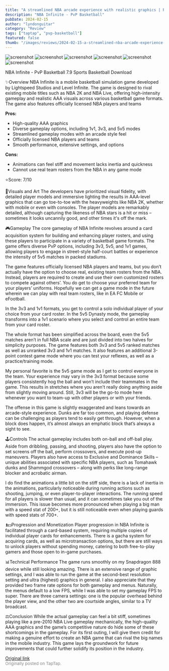 ```yaml
---
title: "A streamlined NBA arcade experience with realistic graphics | Review - NBA Infinite"
description: "NBA Infinite - PvP Basketball"
pubDate: 2024-02-15
author: "lyndonguitar"
category: "Review"
tags: ["taptap", "pvp-basketball"]
featured: false
thumb: "/images/reviews/2024-02-15-a-streamlined-nba-arcade-experience-with-realistic-graphics--review---nba-infinite-0.avif"
---
```


<div class="gallery">
  <img src="/images/reviews/2024-02-15-a-streamlined-nba-arcade-experience-with-realistic-graphics--review---nba-infinite-0.avif" alt="screenshot" />
  <img src="/images/reviews/2024-02-15-a-streamlined-nba-arcade-experience-with-realistic-graphics--review---nba-infinite-1.avif" alt="screenshot" />
  <img src="/images/reviews/2024-02-15-a-streamlined-nba-arcade-experience-with-realistic-graphics--review---nba-infinite-2.avif" alt="screenshot" />
  <img src="/images/reviews/2024-02-15-a-streamlined-nba-arcade-experience-with-realistic-graphics--review---nba-infinite-3.avif" alt="screenshot" />
  <img src="/images/reviews/2024-02-15-a-streamlined-nba-arcade-experience-with-realistic-graphics--review---nba-infinite-4.avif" alt="screenshot" />
  <img src="/images/reviews/2024-02-15-a-streamlined-nba-arcade-experience-with-realistic-graphics--review---nba-infinite-5.avif" alt="screenshot" />
</div>

NBA Infinite - PvP Basketball
7.9
Sports
Basketball
Download

✨Overview
NBA Infinite is a mobile basketball simulation game developed by Lightspeed Studios and Level Infinite. The game is designed to rival existing mobile titles such as NBA 2K and NBA Live, offering high-intensity gameplay and realistic AAA visuals across various basketball game formats. The game also features officially licensed NBA players and teams


**Pros:**
- High-quality AAA graphics
- Diverse gameplay options, including 1v1, 3v3, and 5v5 modes
- Streamlined gameplay modes with an arcade style feel
- Officially licensed NBA players and teams
- Smooth performance, extensive settings, and options



**Cons:**
- Animations can feel stiff and movement lacks inertia and quickness
- Cannot use real team rosters from the NBA in any game mode


⭐️Score: 7/10

🎨Visuals and Art
The developers have prioritized visual fidelity, with detailed player models and immersive lighting the results in AAA-level graphics that can go toe-to-toe with the heavyweights like NBA 2K, whether with mobile or even with consoles. The player models are remarkably detailed, although capturing the likeness of NBA stars is a hit or miss – sometimes it looks uncannily good, and other times it's off the mark.

🎮Gameplay
The core gameplay of NBA Infinite revolves around a card acquisition system for building and enhancing player rosters, and using these players to participate in a variety of basketball game formats. The game offers diverse PvP options, including 3v3, 5v5, and 1v1 games, allowing players to engage in street-style half-court battles or experience the intensity of 5v5 matches in packed stadiums.

The game features officially licensed NBA players and teams, but you don’t actually have the option to choose real, existing team rosters from the NBA. Instead, players are required to create and use their own customized rosters to compete against others’. You do get to choose your preferred team for your players’ uniforms. Hopefully we can get a game mode in the future wherein we can play with real team rosters, like in EA FC Mobile or eFootball.

In the 3v3 and 1v1 formats, you get to control a solo individual player of your choice from your card roster. In the 5v5 Dynasty mode, the gameplay transforms into a 1v1 scenario where you select and control an entire team from your card roster.

The whole format has been simplified across the board, even the 5v5 matches aren’t in full NBA scale and are just divided into two halves for simplicity purposes. The game features both 3v3 and 5v5 ranked matches as well as unranked 3v3 and 1v1 matches. It also features an additional 3-point contest game mode where you can test your reflexes, as well as a practice/training mode.

My personal favorite is the 5v5 game mode as I get to control everyone in the team. Your experience may vary in the 3v3 format because some players consistently hog the ball and won’t include their teammates in the game. This results in stretches where you aren't really doing anything aside from slightly moving around. Still, 3v3 will be the go-to mode here whenever you want to team-up with other players or with your friends.

The offense in this game is slightly exaggerated and leans towards an arcade-style experience. Dunks are far too common, and playing defense can be challenging as players tend to easily get through. However, when a block does happen, it’s almost always an emphatic block that’s always a sight to see.

🕹Controls
The actual gameplay includes both on-ball and off-ball play. Aside from dribbling, passing, and shooting, players also have the option to set screens off the ball, perform crossovers, and execute post-up maneuvers. Players also have access to Exclusive and Dominance Skills – unique abilities associated with specific NBA players, such as Tomahawk dunks and Shammgod crossovers – along with perks like long-range blocker and acrobatic airman.

I do find the animations a little bit on the stiff side, there is a lack of inertia in the animations, particularly noticeable during running actions such as shooting, jumping, or even player-to-player interactions. The running speed for all players is slower than usual, and it can sometimes take you out of the immersion. This issue becomes more pronounced when playing a big man with a speed stat of 200+, but it is still noticeable even when playing guards with speed stats of 700+.

⏫💵Progression and Monetization
Player progression in NBA Infinite is facilitated through a card-based system, requiring multiple copies of individual player cards for enhancements. There is a gacha system for acquiring cards, as well as microtransaction options, but there are still ways to unlock players without spending money, catering to both free-to-play gamers and those open to in-game purchases.

📊Technical Performance
The game runs smoothly on my Snapdragon 888 device while still looking amazing. There is an extensive range of graphic settings, and I was able to run the game at the second-best resolution setting and ultra (highest) graphics in general. I also appreciate that they provided two frame rate options for both gameplay and menus. Naturally, the menus default to a low FPS, while I was able to set my gameplay FPS to super. There are three camera settings: one is the popular overhead behind the player view, and the other two are courtside angles, similar to a TV broadcast.

⚖️Conclusion
While the actual gameplay can feel a bit stiff, sometimes playing like a pre-2010 NBA Live gameplay mechanically, the high-quality AAA graphics and the game’s competitive nature do hide some of these shortcomings in the gameplay. For its first outing, I will give them credit for making a genuine effort to create an NBA game that can rival the big names in the mobile industry. This game lays the groundwork for future improvements that could further solidify its position in the industry.

[Original link](https://www.taptap.io/post/7007128)<br><span style="font-size: 0.95em; color: #888;">Originally posted on TapTap.</span>
